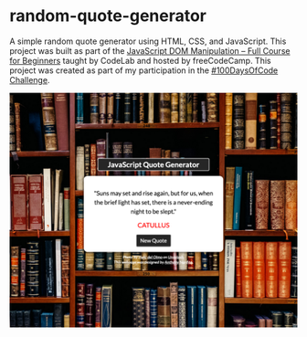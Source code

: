 # random-quote-generator
A simple random quote generator using HTML, CSS, and JavaScript. This project was built as part of the [JavaScript DOM Manipulation – Full Course for Beginners](https://youtu.be/5fb2aPlgoys) taught by CodeLab and hosted by freeCodeCamp. This project was created as part of my participation in the [#100DaysOfCode Challenge](https://github.com/ananfito/100-days-of-code).

![screenshot of the webpage for the random quote generator](./random-quote-generator.png)
